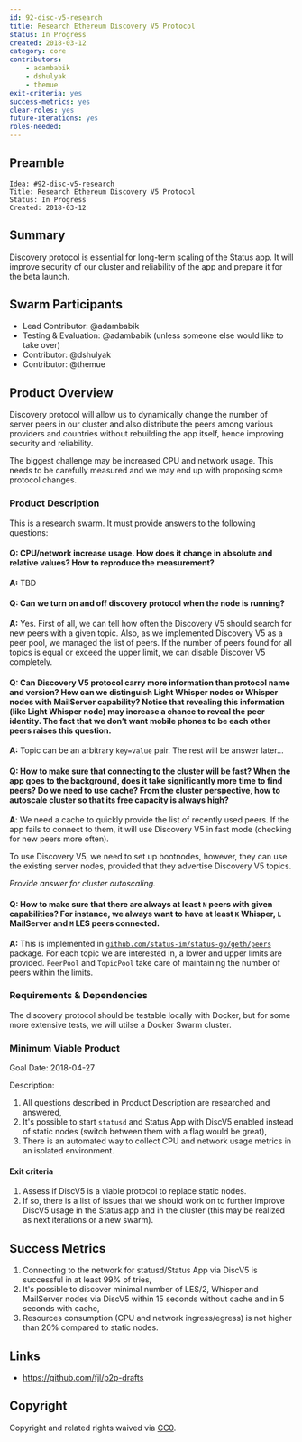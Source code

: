 ```yaml
---
id: 92-disc-v5-research
title: Research Ethereum Discovery V5 Protocol
status: In Progress
created: 2018-03-12
category: core
contributors:
    - adambabik
    - dshulyak
    - themue
exit-criteria: yes
success-metrics: yes
clear-roles: yes
future-iterations: yes
roles-needed:
---
```


## Preamble

    Idea: #92-disc-v5-research
    Title: Research Ethereum Discovery V5 Protocol
    Status: In Progress
    Created: 2018-03-12

## Summary
Discovery protocol is essential for long-term scaling of the Status app. It will improve security of our cluster and reliability of the app and prepare it for the beta launch.

## Swarm Participants
- Lead Contributor: @adambabik
- Testing & Evaluation: @adambabik (unless someone else would like to take over)
- Contributor: @dshulyak
- Contributor: @themue

## Product Overview
Discovery protocol will allow us to dynamically change the number of server peers in our cluster and also distribute the peers among various providers and countries without rebuilding the app itself, hence improving security and reliability.

The biggest challenge may be increased CPU and network usage. This needs to be carefully measured and we may end up with proposing some protocol changes.

### Product Description

This is a research swarm. It must provide answers to the following questions:

#### Q: CPU/network increase usage. How does it change in absolute and relative values? How to reproduce the measurement?

**A:** TBD


#### Q: Can we turn on and off discovery protocol when the node is running?

**A:** Yes. First of all, we can tell how often the Discovery V5 should search for new peers with a given topic. Also, as we implemented Discovery V5 as a peer pool, we managed the list of peers. If the number of peers found for all topics is equal or exceed the upper limit, we can disable Discover V5 completely.


#### Q: Can Discovery V5 protocol carry more information than protocol name and version? How can we distinguish Light Whisper nodes or Whisper nodes with MailServer capability? Notice that revealing this information (like Light Whisper node) may increase a chance to reveal the peer identity. The fact that we don’t want mobile phones to be each other peers raises this question.

**A:** Topic can be an arbitrary `key=value` pair. The rest will be answer later...


#### Q: How to make sure that connecting to the cluster will be fast? When the app goes to the background, does it take significantly more time to find peers? Do we need to use cache? From the cluster perspective, how to autoscale cluster so that its free capacity is always high?

**A**: We need a cache to quickly provide the list of recently used peers. If the app fails to connect to them, it will use Discovery V5 in fast mode (checking for new peers more often).

To use Discovery V5, we need to set up bootnodes, however, they can use the existing server nodes, provided that they advertise Discovery V5 topics.

*Provide answer for cluster autoscaling.*


#### Q: How to make sure that there are always at least `N` peers with given capabilities? For instance, we always want to have at least `K` Whisper, `L` MailServer and `M` LES peers connected.

**A:** This is implemented in [`github.com/status-im/status-go/geth/peers`](https://github.com/status-im/status-go/tree/develop/geth/peers) package. For each topic we are interested in, a lower and upper limits are provided. `PeerPool` and `TopicPool` take care of maintaining the number of peers within the limits.


### Requirements & Dependencies
The discovery protocol should be testable locally with Docker, but for some more extensive tests, we will utilse a Docker Swarm cluster.

### Minimum Viable Product
Goal Date: 2018-04-27

Description:
1. All questions described in Product Description are researched and answered,
1. It's possible to start `statusd` and Status App with DiscV5 enabled instead of static nodes (switch between them with a flag would be great),
1. There is an automated way to collect CPU and network usage metrics in an isolated environment.

#### Exit criteria

1. Assess if DiscV5 is a viable protocol to replace static nodes.
1. If so, there is a list of issues that we should work on to further improve DiscV5 usage in the Status app and in the cluster (this may be realized as next iterations or a new swarm).

## Success Metrics
1. Connecting to the network for statusd/Status App via DiscV5 is successful in at least 99% of tries,
1. It's possible to discover minimal number of LES/2, Whisper and MailServer nodes via DiscV5 within 15 seconds without cache and in 5 seconds with cache,
1. Resources consumption (CPU and network ingress/egress) is not higher than 20% compared to static nodes.

## Links
* https://github.com/fjl/p2p-drafts

## Copyright
Copyright and related rights waived via [CC0](https://creativecommons.org/publicdomain/zero/1.0/).

